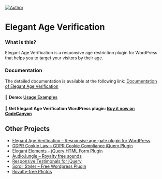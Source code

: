 [![Author](https://img.shields.io/badge/author-jablonczay-lightgrey.svg?colorB=9900cc)](https://jablonczay.com/)

# Elegant Age Verification

### What is this?

Elegant Age Verification is a responsive age restriction plugin for WordPress that helps you to target your visitors by their age.

### Documentation

The detailed documentation is available at the following link: [Documentation of Elegant Age Verification](https://age-verification-wordpress-plugin.jablonczay.com/documentation/)

#### :link: Demo: [Usage Examples](https://rawcdn.githack.com/jablonczay/code-box-copy/master/index.html)
#### :link: Get Elegant Age Verification WordPress plugin: [Buy it now on CodeCanyon](https://1.envato.market/ag5YM)

## Other Projects

- [Elegant Age Verification – Responsive age-gate plugin for WordPress](https://1.envato.market/ag5YM)
- [GDPR Cookie Law – GDPR Cookie Compliance jQuery Plugin](https://1.envato.market/50vqn)
- [Elegant Elements – jQuery HTML Form Plugin](https://1.envato.market/j695n)
- [AudioJungle – Royalty free sounds](https://audiojungle.net/user/jablonczay/portfolio)
- [Responsive Testimonals for jQuery](https://github.com/jablonczay/responsive-testimonals-for-jquery/)
- [Scroll Styler – Free Wordpress Plugin](https://wordpress.org/plugins/scroll-styler/)
- [Royalty-free Photos](https://www.shutterstock.com/g/jablonczay)